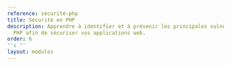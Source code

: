 ```yaml
---
reference: sécurité-php
title: Sécurité en PHP
description: Apprendre à identifier et à prévenir les principales vulnérabilités en
  PHP afin de sécuriser vos applications web.
order: 6
'': ''
layout: modules
---
```

